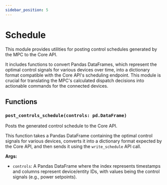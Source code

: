 ```yaml
---
sidebar_position: 5
---
```


# Schedule

This module provides utilities for posting control schedules generated by the MPC to the Core API.

It includes functions to convert Pandas DataFrames, which represent the optimal control signals for various devices over time, into a dictionary format compatible with the Core API's scheduling endpoint. This module is crucial for translating the MPC's calculated dispatch decisions into actionable commands for the connected devices.

## Functions

### `post_controls_schedule(controls: pd.DataFrame)`

Posts the generated control schedule to the Core API.

This function takes a Pandas DataFrame containing the optimal control signals for various devices, converts it into a dictionary format expected by the Core API, and then sends it using the `write_schedule` API call.

**Args:**

- `controls`: A Pandas DataFrame where the index represents timestamps and columns represent device/entity IDs, with values being the control signals (e.g., power setpoints).